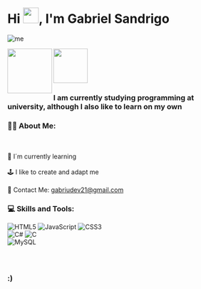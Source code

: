 <h1 align="left">Hi <img src="https://media.giphy.com/media/hvRJCLFzcasrR4ia7z/giphy.gif" width="35">, I'm Gabriel Sandrigo</h1>


![me](https://i.imgur.com/NsBXIkV.png)

<a href="https://www.linkedin.com/in/gabrielsandrigo">
 <img align="left" alt"LinkedIn" | LinkedIn width="100px" src="https://img.shields.io/badge/LinkedIn-0077B5?style=for-the-badge&logo=linkedin&logoColor=white" />
</a>
<a href="gabriudev21@gmail.com">
 <img alt"Gmail" | Gmail width="77px" src="https://img.shields.io/badge/Gmail-D14836?style=for-the-badge&logo=gmail&logoColor=white" />
</a>

### I am currently studying programming at university, although I also like to learn on my own

### 👨🏻 About Me:
<br><br>🌱 I´m currently learning<br><br>🕹️ I like to create and adapt me<br><br>📧 Contact Me: gabriudev21@gmail.com  


### 💻 Skills and Tools:
![HTML5](https://img.shields.io/badge/html5-%23E34F26.svg?style=for-the-badge&logo=html5&logoColor=white) ![JavaScript](https://img.shields.io/badge/javascript-%23323330.svg?style=for-the-badge&logo=javascript&logoColor=%23F7DF1E) ![CSS3](https://img.shields.io/badge/css3-%231572B6.svg?style=for-the-badge&logo=css3&logoColor=white)<br> ![C#](https://img.shields.io/badge/c%23-%23239120.svg?style=for-the-badge&logo=csharp&logoColor=white) ![C](https://img.shields.io/badge/c-%2300599C.svg?style=for-the-badge&logo=c&logoColor=white)<br> ![MySQL](https://img.shields.io/badge/mysql-%2300000f.svg?style=for-the-badge&logo=mysql&logoColor=white)


<div>
  <h3 align="left"> <br><br>:)</h3>  
</div>
